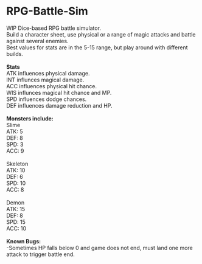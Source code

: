 # RPG-Battle-Sim
WIP Dice-based RPG battle simulator. <br> Build a character sheet, use physical or a range of magic attacks and battle against several enemies.
<br>
Best values for stats are in the 5-15 range, but play around with different builds.<br>
<br>
<b>Stats</b><br>
ATK influences physical damage.<br>
INT influnces magical damage.<br>
ACC influences physical hit chance.<br>
WIS influnces magical hit chance and MP.<br>
SPD influences dodge chances.<br>
DEF influences damage reduction and HP.<br>
<br>
<b>Monsters include: </b><br>
Slime         <br>
ATK: 5         <br>
DEF: 8          <br>
SPD: 3          <br>
ACC: 9          <br>
<br>
Skeleton<br>
ATK: 10     <br>
DEF: 6       <br>
SPD: 10        <br>
ACC: 8<br>
<br>
Demon<br>
ATK: 15 <br>
DEF: 8 <br>
SPD: 15 <br>
ACC: 10 <br>
<br>
<b>Known Bugs:</b><br>
-Sometimes HP falls below 0 and game does not end, must land one more attack to trigger battle end.
